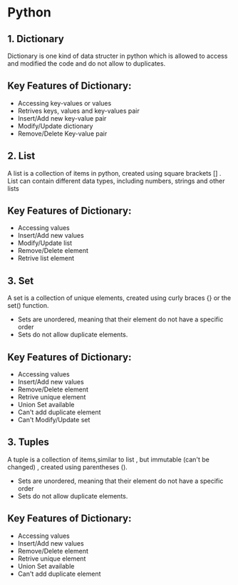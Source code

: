 # Python

## 1. Dictionary
Dictionary is one kind of data structer in python which is allowed to access and modified the code and do not allow to duplicates.

Key Features of Dictionary:
- 
- Accessing key-values or values
- Retrives keys, values and key-values pair
- Insert/Add new key-value pair
- Modify/Update dictionary
- Remove/Delete Key-value pair

## 2. List
A list is a collection of items in python, created using square brackets [] . List can contain different data types, including numbers, strings and other lists

Key Features of Dictionary:
- 
- Accessing values
- Insert/Add new values
- Modify/Update list
- Remove/Delete element
- Retrive list element


## 3. Set
A set is a collection of unique elements, created using curly braces {} or the set() function.
- Sets are unordered, meaning that their element do not have a specific order
- Sets do not allow duplicate elements.

Key Features of Dictionary:
- 
- Accessing values
- Insert/Add new values 
- Remove/Delete element
- Retrive unique element
- Union Set available
- Can't add duplicate element
- Can't Modify/Update set

## 3. Tuples
A tuple is a collection of  items,similar to list , but immutable (can't be changed) , created using parentheses ().
- Sets are unordered, meaning that their element do not have a specific order
- Sets do not allow duplicate elements.

Key Features of Dictionary:
- 
- Accessing values
- Insert/Add new values 
- Remove/Delete element
- Retrive unique element
- Union Set available
- Can't add duplicate element